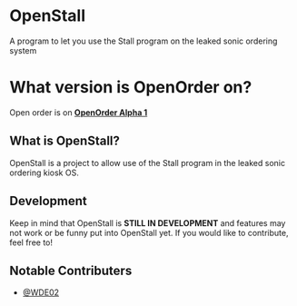 
# OpenStall

A program to let you use the Stall program on the leaked sonic ordering system

# What version is OpenOrder on?

Open order is on <ins>**OpenOrder Alpha 1**</ins>


## What is OpenStall?

OpenStall is a project to allow use of the Stall program in the leaked sonic ordering kiosk OS.
## Development

Keep in mind that OpenStall is **STILL IN DEVELOPMENT** and features may not work or be funny put into OpenStall yet. If you would like to contribute, feel free to! 
## Notable Contributers

- [@WDE02](https://www.github.com/WDE02)

